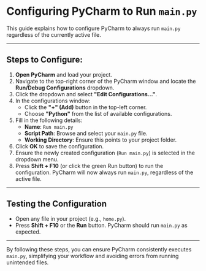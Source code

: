 # Configuring PyCharm to Run `main.py`

This guide explains how to configure PyCharm to always run `main.py` regardless of the currently active file.

---

## Steps to Configure:

1. **Open PyCharm** and load your project.
2. Navigate to the top-right corner of the PyCharm window and locate the **Run/Debug Configurations** dropdown.
3. Click the dropdown and select **"Edit Configurations..."**.
4. In the configurations window:
    - Click the **"+" (Add)** button in the top-left corner.
    - Choose **"Python"** from the list of available configurations.
5. Fill in the following details:
    - **Name**: `Run main.py`
    - **Script Path**: Browse and select your `main.py` file.
    - **Working Directory**: Ensure this points to your project folder.
6. Click **OK** to save the configuration.
7. Ensure the newly created configuration (`Run main.py`) is selected in the dropdown menu.
8. Press **Shift + F10** (or click the green Run button) to run the configuration. PyCharm will now always run
   `main.py`, regardless of the active file.

---

## Testing the Configuration

- Open any file in your project (e.g., `home.py`).
- Press **Shift + F10** or the **Run** button. PyCharm should run `main.py` as expected.

---

By following these steps, you can ensure PyCharm consistently executes `main.py`, simplifying your workflow and avoiding
errors from running unintended files.
